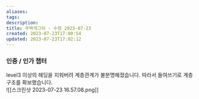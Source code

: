 ```yaml
---
aliases: 
tags: 
description:
title: 주백개그이 - 수정 2023-07-23
created: 2023-07-23T17:00:54
updated: 2023-07-23T17:02:12
---
```


### 인증 / 인가 챕터

level3 이상의 헤딩을 지워버려 계층관계가 불분명해졌습니다. 따라서 들여쓰기로 계층구조를 확보했습니다.  
![[스크린샷 2023-07-23 16.57.08.png]]
